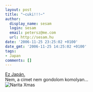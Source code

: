 ```yaml
---
layout: post
title: "~cuki!!!~"
author:
  display_name: sesam
  login: sesam
  email: petersz@me.com
  url: http://sesam.hu
date: '2006-11-25 23:25:02 +0100'
date_gmt: '2006-11-25 14:25:02 +0100'
tags:
- Japan
comments: []
---
```


[Ez Japán.](http://mdn.mainichi-msn.co.jp/national/news/20061125p2a00m0na033000c.html)  
Nem, a címet nem gondolom komolyan...  
![Narita Xmas](http://sesam.hu/wp-content/uploads/2006/11/naritaxmas.jpg)
